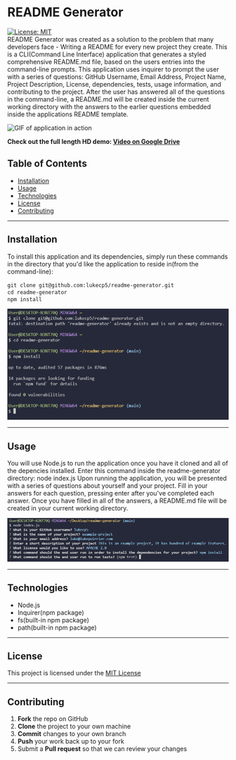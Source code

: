 # **README Generator**
[![License: MIT](https://img.shields.io/badge/License-MIT-yellow.svg)](https://opensource.org/licenses/MIT)     
README Generator was created as a solution to the problem that many developers face - Writing a README for every new project they create. This is a CLI(Command Line Interface) application that generates a styled comprehensive README.md file, based on the users entries into the command-line prompts. This application uses inquirer to prompt the user with a series of questions: GitHub Username, Email Address, Project Name, Project Description, License, dependencies, tests, usage information, and contributing to the project. After the user has answered all of the questions in the command-line, a README.md will be created inside the current working directory with the answers to the earlier questions embedded inside the applications README template.

![GIF of application in action](https://github.com/lukecp5/readme-generator/blob/main/assets/short-gif.gif?raw=true)    

**Check out the full length HD demo: [Video on Google Drive](https://drive.google.com/file/d/1pD0oA3IqcJjABWIhmss4MdgOcQwhe0Tl/view)**
## Table of Contents
* [Installation](#installation)
* [Usage](#installation)
* [Technologies](#technologies)
* [License](#installation)
* [Contributing](#installation)
---
  
## Installation
To install this application and its dependencies, simply run these commands in the directory that you'd like the application to reside in(from the command-line):
```
git clone git@github.com:lukecp5/readme-generator.git
cd readme-generator
npm install     
```
![readme-generator Installation](https://github.com/lukecp5/readme-generator/blob/main/assets/install-example.png?raw=true)

---

## Usage
You will use Node.js to run the application once you have it cloned and all of the depencies installed. Enter this command inside the readme-generator directory:
  node index.js
Upon running the application, you will be presented with a series of questions about yourself and your project. Fill in your answers for each question, pressing enter after you've completed each answer. Once you have filled in all of the answers, a README.md file will be created in your current working directory.

![Usage Example screenshot](https://github.com/lukecp5/readme-generator/blob/main/assets/usage-2.png?raw=true)

---

## Technologies
  - Node.js
  - Inquirer(npm package)
  - fs(built-in npm package)
  - path(built-in npm package)

---

## License 
This project is licensed under the [MIT License](https://opensource.org/licenses/MIT)

---

## Contributing
 1. **Fork** the repo on GitHub
 2. **Clone** the project to your own machine
 3. **Commit** changes to your own branch
 4. **Push** your work back up to your fork
 5. Submit a **Pull request** so that we can review your changes
